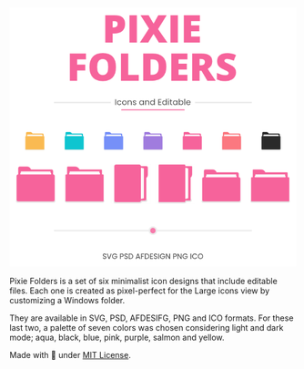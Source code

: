 <p align="center"><picture><img alt="Image to Ico" src="assets/Preview-Page.png"/></picture></p>

Pixie Folders is a set of six minimalist icon designs that include editable files. Each one is created as pixel-perfect for the Large icons view by customizing a Windows folder.

They are available in SVG, PSD, AFDESIFG, PNG and ICO formats. For these last two, a palette of seven colors was chosen considering light and dark mode; aqua, black, blue, pink, purple, salmon and yellow.

Made with 🖤 under [MIT License](https://github.com/genesistoxical/qzero-cursor/blob/master/LICENSE).
